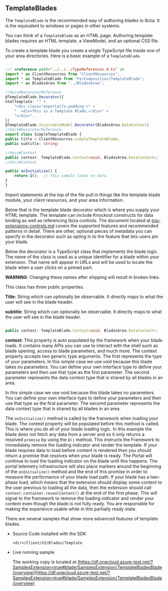 
<a name="templateblades"></a>
## TemplateBlades

The `TemplateBlade` is the recommended way of authoring blades in Ibiza. It is the equivalent to windows or pages in other systems.

You can think of a `TemplateBlade` as an HTML page. Authoring template blades requires an HTML template, a ViewModel, and an optional CSS file.

To create a template blade you create a single TypeScript file inside one of your area directories. Here is a basic example of a `TemplateBlade`.

```typescript

/// <reference path="../../../TypeReferences.d.ts" />
import * as ClientResources from "ClientResources";
import * as TemplateBlade from "Fx/Composition/TemplateBlade";
import * as BladesArea from "../BladesArea";

//docs#DecoratorReference
@TemplateBlade.Decorator({
htmlTemplate: "" +
    "<div class='msportalfx-padding'>" +
    "  <div>This is a Template Blade.</div>" +
    "</div>",
})
@TemplateBlade.InjectableModel.Decorator(BladesArea.DataContext)
//docs#DecoratorReference
export class SimpleTemplateBlade {
public title = ClientResources.simpleTemplateBlade;
public subtitle: string;

//docs#Context
public context: TemplateBlade.Context<void, BladesArea.DataContext>;
//docs#Context

public onInitialize() {
    return Q();  // This sample loads no data.
}
}

```

Import statements at the top of the file pull in things like the template blade module, your client resources, and your area information.

Below that is the template blade decorator which is where you supply your HTML template.  The template can include Knockout constructs for data binding as well as referencing Ibiza controls. The document located at [top-extensions-controls.md](top-extensions-controls.md) covers the supported features and recommended patterns in detail. There are other, optional pieces of metadata you can specify in the decorator such as opting in to the feature that lets users pin your blade.

Below the decorator is a TypeScript class that implements the blade logic. The name of the class is used as a unique identifier for a blade within your extension. That name will appear in URLs and will be used to locate the blade when a user clicks on a pinned part. 

**WARNING**: Changing these names after shipping will result in broken links.

This class has three public properties.

**Title**:  String which can optionally be observable. It directly maps to what the user will see in the blade header. 

**subtitle**:  String which can optionally be observable. It directly maps to what the user will see in the blade header.  

  ```typescript

public context: TemplateBlade.Context<void, BladesArea.DataContext>;

```

**context**: This property is auto populated by the framework when your blade loads. It contains many APIs you can use to interact with the shell such as blade opening, access to blade parameters, and much more. The context property accepts two generic type arguments. The first represents the type of your parameters. In this simple case we use void because this blade takes no parameters.  You can define your own interface type to define your parameters and then use that type as the first parameter. The second parameter represents the data context type that is shared by all blades in an area.

In this simple case we use void because this blade takes no parameters. You can define your own interface type to define your parameters and then use that type as the first parameter. The secomd parameter represents the data context type that is shared by all blades in an area.

The `onInitialize()` method is called by the framework when loading your blade. The context property will be populated before this method is called. This is where you do all of your blade loading logic. In this example the blade does not fetch any data from a server and so it only returns a resolved `promise` by using the `Q()` method. This instructs the Framework to immediately remove the loading indicator and render the template. If your blade requires data to load before content is rendered then you should return a promise that resolves when your blade is ready. The Portal will continue to load the loading indicator on the blade until this happens. The portal telemetry infrastructure will also place markers around the beginning of the `onInitialize()` method and the end of this promise in order to measure the performance of your blade load path. If your blade has a two-phase load, which means that the extension should display  some content to the user previous to loading all the data, then the extension should call `context.container.revealContent()` at the end of the first phase. This will signal to the framework to remove the loading indicator and render your content even though the blade is not fully ready. You are responsible for making the experience usable while in this partially ready state.

There are several samples that show more advanced features of template blades.

* Source Code installed with the SDK

  `<dir>/Client/V2/Blades/Template`

* Live running sample

    The working copy is located at 
    [https://df.onecloud.azure-test.net/?SamplesExtension=true#blade/SamplesExtension/TemplateBladesBlade/overview](https://df.onecloud.azure-test.net/?SamplesExtension=true#blade/SamplesExtension/TemplateBladesBlade/overview)

